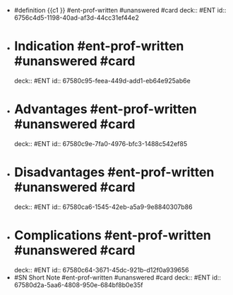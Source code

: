 - #definition {{c1 }} #ent-prof-written #unanswered #card
  deck:: #ENT
  id:: 6756c4d5-1198-40ad-af3d-44cc31ef44e2
- # Indication #ent-prof-written #unanswered #card
  deck:: #ENT
  id:: 67580c95-feea-449d-add1-eb64e925ab6e
- # Advantages #ent-prof-written #unanswered #card
  deck:: #ENT
  id:: 67580c9e-7fa0-4976-bfc3-1488c542ef85
- # Disadvantages #ent-prof-written #unanswered #card
  deck:: #ENT
  id:: 67580ca6-1545-42eb-a5a9-9e8840307b86
- # Complications #ent-prof-written #unanswered #card
  deck:: #ENT
  id:: 67580c64-3671-45dc-921b-d12f0a939656
- #SN Short Note #ent-prof-written #unanswered #card
  deck:: #ENT
  id:: 67580d2a-5aa6-4808-950e-684bf8b0e35f
